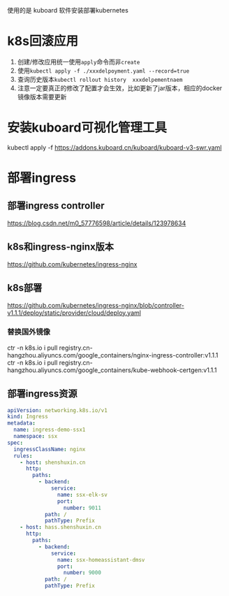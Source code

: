 使用的是 kuboard 软件安装部署kubernetes

# k8s回滚应用
1. 创建/修改应用统一使用`apply`命令而非`create`
2. 使用`kubectl apply -f ./xxxdelpoyment.yaml --record=true`
3. 查询历史版本`kubectl rollout history  xxxdelpementnaem`
4. 注意一定要真正的修改了配置才会生效，比如更新了jar版本，相应的docker镜像版本需要更新

# 安装kuboard可视化管理工具
kubectl apply -f https://addons.kuboard.cn/kuboard/kuboard-v3-swr.yaml

# 部署ingress
## 部署ingress controller
https://blog.csdn.net/m0_57776598/article/details/123978634

## k8s和ingress-nginx版本
https://github.com/kubernetes/ingress-nginx

## k8s部署
https://github.com/kubernetes/ingress-nginx/blob/controller-v1.1.1/deploy/static/provider/cloud/deploy.yaml
### 替换国外镜像
ctr -n k8s.io i pull registry.cn-hangzhou.aliyuncs.com/google_containers/nginx-ingress-controller:v1.1.1
ctr -n k8s.io i pull registry.cn-hangzhou.aliyuncs.com/google_containers/kube-webhook-certgen:v1.1.1

## 部署ingress资源
```yaml
apiVersion: networking.k8s.io/v1
kind: Ingress
metadata:
  name: ingress-demo-ssx1
  namespace: ssx
spec:
  ingressClassName: nginx
  rules:
    - host: shenshuxin.cn
      http:
        paths:
          - backend:
              service:
                name: ssx-elk-sv
                port:
                  number: 9011
            path: /
            pathType: Prefix
    - host: hass.shenshuxin.cn
      http:
        paths:
          - backend:
              service:
                name: ssx-homeassistant-dmsv
                port:
                  number: 9000
            path: /
            pathType: Prefix

```
